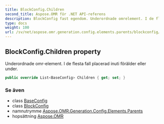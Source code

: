 ```yaml
---
title: BlockConfig.Children
second_title: Aspose.OMR för .NET API-referens
description: BlockConfig fast egendom. Underordnade omrelement. I de flesta fall placerad inuti förälder eller under.
type: docs
weight: 100
url: /sv/net/aspose.omr.generation.config.elements.parents/blockconfig/children/
---
```

## BlockConfig.Children property

Underordnade omr-element. I de flesta fall placerad inuti förälder eller under.

```csharp
public override List<BaseConfig> Children { get; set; }
```

### Se även

* class [BaseConfig](../../../aspose.omr.generation.config/baseconfig/)
* class [BlockConfig](../)
* namnutrymme [Aspose.OMR.Generation.Config.Elements.Parents](../../blockconfig/)
* hopsättning [Aspose.OMR](../../../)


